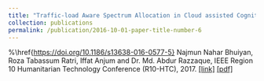 ```yaml
---
title: "Traffic-load Aware Spectrum Allocation in Cloud assisted Cognitive Radio Networks"
collection: publications
permalink: /publication/2016-10-01-paper-title-number-6
---
```

%\href{https://doi.org/10.1186/s13638-016-0577-5}
Najmun Nahar Bhuiyan, Roza Tabassum Ratri, Iffat Anjum and Dr. Md. Abdur Razzaque, IEEE Region 10 Humanitarian Technology Conference (R10-HTC), 2017. [[link]](https://ieeexplore.ieee.org/abstract/document/8289031) [[pdf]](https://drive.google.com/file/d/19NeliXrjSmqXfl5TL7NbzaOtdWjF9dCK/view?usp=sharing)